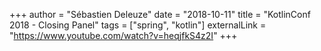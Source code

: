 +++
author = "Sébastien Deleuze"
date = "2018-10-11"
title = "KotlinConf 2018 - Closing Panel"
tags = ["spring", "kotlin"]
externalLink = "https://www.youtube.com/watch?v=heqjfkS4z2I"
+++
